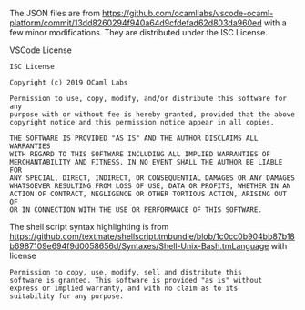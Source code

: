 The JSON files are from https://github.com/ocamllabs/vscode-ocaml-platform/commit/13dd8260294f940a64d9cfdefad62d803da960ed with a few minor modifications. They are distributed under the ISC License. 

VSCode License

```
ISC License

Copyright (c) 2019 OCaml Labs

Permission to use, copy, modify, and/or distribute this software for any
purpose with or without fee is hereby granted, provided that the above
copyright notice and this permission notice appear in all copies.

THE SOFTWARE IS PROVIDED "AS IS" AND THE AUTHOR DISCLAIMS ALL WARRANTIES
WITH REGARD TO THIS SOFTWARE INCLUDING ALL IMPLIED WARRANTIES OF
MERCHANTABILITY AND FITNESS. IN NO EVENT SHALL THE AUTHOR BE LIABLE FOR
ANY SPECIAL, DIRECT, INDIRECT, OR CONSEQUENTIAL DAMAGES OR ANY DAMAGES
WHATSOEVER RESULTING FROM LOSS OF USE, DATA OR PROFITS, WHETHER IN AN
ACTION OF CONTRACT, NEGLIGENCE OR OTHER TORTIOUS ACTION, ARISING OUT OF
OR IN CONNECTION WITH THE USE OR PERFORMANCE OF THIS SOFTWARE.
```

The shell script syntax highlighting is from https://github.com/textmate/shellscript.tmbundle/blob/1c0cc0b904bb87b18b6987109e694f9d0058656d/Syntaxes/Shell-Unix-Bash.tmLanguage with license

```
Permission to copy, use, modify, sell and distribute this
software is granted. This software is provided "as is" without
express or implied warranty, and with no claim as to its
suitability for any purpose.
```
